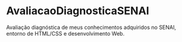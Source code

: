 # AvaliacaoDiagnosticaSENAI
Avaliação diagnóstica de meus conhecimentos adquiridos no SENAI, entorno de HTML/CSS e desenvolvimento Web.

